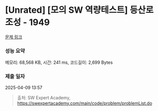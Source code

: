 # [Unrated] [모의 SW 역량테스트] 등산로 조성 - 1949 

[문제 링크](https://swexpertacademy.com/main/code/problem/problemDetail.do?contestProbId=AV5PoOKKAPIDFAUq) 

### 성능 요약

메모리: 68,568 KB, 시간: 241 ms, 코드길이: 2,699 Bytes

### 제출 일자

2025-04-09 13:57



> 출처: SW Expert Academy, https://swexpertacademy.com/main/code/problem/problemList.do